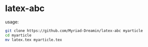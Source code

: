 # latex-abc

usage:
```bash
git clone https://github.com/Myriad-Dreamin/latex-abc myarticle
cd myarticle
mv latex.tex myarticle.tex
```
